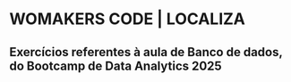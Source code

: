# WOMAKERS CODE | LOCALIZA

## Exercícios referentes à aula de Banco de dados, do Bootcamp de Data Analytics 2025
